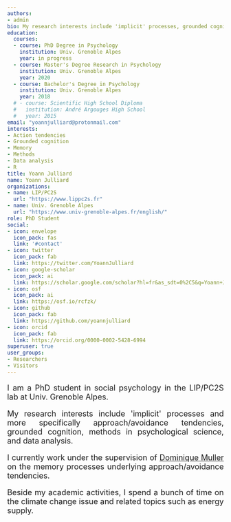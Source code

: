 ```yaml
---
authors:
- admin
bio: My research interests include 'implicit' processes, grounded cognition, methods, and data analysis.
education:
  courses:
  - course: PhD Degree in Psychology
    institution: Univ. Grenoble Alpes
    year: in progress
  - course: Master's Degree Research in Psychology
    institution: Univ. Grenoble Alpes
    year: 2020
  - course: Bachelor's Degree in Psychology
    institution: Univ. Grenoble Alpes
    year: 2018
  # - course: Scientific High School Diploma
  #   institution: André Argouges High School
  #   year: 2015
email: "yoannjulliard@protonmail.com"
interests:
- Action tendencies
- Grounded cognition
- Memory
- Methods
- Data analysis
- R
title: Yoann Julliard
name: Yoann Julliard
organizations:
- name: LIP/PC2S
  url: "https://www.lippc2s.fr"
- name: Univ. Grenoble Alpes
  url: "https://www.univ-grenoble-alpes.fr/english/"
role: PhD Student
social:
- icon: envelope
  icon_pack: fas
  link: '#contact'
- icon: twitter
  icon_pack: fab
  link: https://twitter.com/YoannJulliard
- icon: google-scholar
  icon_pack: ai
  link: https://scholar.google.com/scholar?hl=fr&as_sdt=0%2C5&q=Yoann+Julliard&btnG=
- icon: osf
  icon_pack: ai
  link: https://osf.io/rcfzk/
- icon: github
  icon_pack: fab
  link: https://github.com/yoannjulliard
- icon: orcid
  icon_pack: fab
  link: https://orcid.org/0000-0002-5428-6994
superuser: true
user_groups:
- Researchers
- Visitors
---
```


<p style='font-size:18px; text-align: justify;'> 
I am a PhD student in social psychology in the LIP/PC2S lab at Univ. Grenoble Alpes. 
</p>

<p style='font-size:18px; text-align: justify;'> 
My research interests include 'implicit' processes and more specifically approach/avoidance tendencies, grounded cognition, methods in psychological science, and data analysis. 
</p>

<p style='font-size:18px; text-align: justify;'> 
I currently work under the supervision of <a href="https://www.dominique.muller.lippc2s.fr" style="color: inherit;" onmouseover="style='text-decoration:underline; color: inherit'" onmouseout="style='text-decoration:none; color: inherit'" target="_blank" title="dominique.muller.lippc2s.fr">Dominique Muller</a> on the memory processes underlying approach/avoidance tendencies. 
</p>

<p style='font-size:18px; text-align: justify;'> 
Beside my academic activities, I spend a bunch of time on the climate change issue and related topics such as energy supply. 
</p>
<!-- 
<p style='font-size:18px; text-align: justify;'> 
<i>Unconvincingly significant</i> means that significance (at the conventional threshold) is not convincing.
</p> -->
